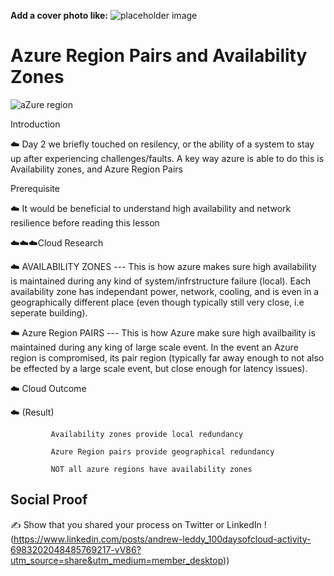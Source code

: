 **Add a cover photo like:**
![placeholder image](https://via.placeholder.com/1200x600)

# Azure Region Pairs and Availability Zones

![aZure region](https://user-images.githubusercontent.com/102994059/193945388-da274f74-8b3d-446a-8a6a-63b0dbff318e.png)

 Introduction

☁️ Day 2 we briefly touched on resilency, or the ability of a system to stay up after experiencing challenges/faults. A key way azure is able to do this is Availability zones, and Azure Region Pairs

 Prerequisite

☁️ It would be beneficial to understand high availability and network resilience before reading this lesson



 ☁️☁️☁️Cloud Research

☁️ AVAILABILITY ZONES --- This is how azure makes sure high availability is maintained during any kind of system/infrstructure failure (local). Each availability zone has independant power, network, cooling, and is even in a geographically different place (even though typically still very close, i.e seperate building). 

☁️ Azure Region PAIRS --- This is how Azure make sure high availbaility is maintained during any king of large scale event. In the event an Azure region is compromised, its pair region (typically far away enough to not also be effected by a large scale event, but close enough for latency issues). 


 ☁️ Cloud Outcome

☁️ (Result) 
             
             Availability zones provide local redundancy
             
             Azure Region pairs provide geographical redundancy 
            
             NOT all azure regions have availability zones


## Social Proof

✍️ Show that you shared your process on Twitter or LinkedIn
!(https://www.linkedin.com/posts/andrew-leddy_100daysofcloud-activity-6983202048485769217-vV86?utm_source=share&utm_medium=member_desktop))
